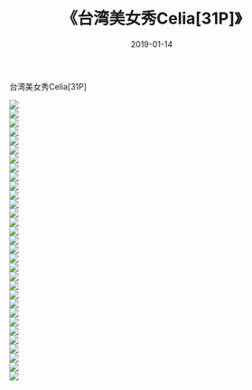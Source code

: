 ﻿---
layout: post
title:  《台湾美女秀Celia[31P]》
date:   2019-01-14
img: http://pic.660000.xyz/1:/唯美/2019/台湾美女秀Celia[31P]/000.jpg
categories: [美女, 清纯, 唯美]
---

台湾美女秀Celia[31P]

  ![](http://pic.660000.xyz/1:/唯美/2019/台湾美女秀Celia[31P]/001.jpg) <br> ![](http://pic.660000.xyz/1:/唯美/2019/台湾美女秀Celia[31P]/002.jpg) <br> ![](http://pic.660000.xyz/1:/唯美/2019/台湾美女秀Celia[31P]/003.jpg) <br> ![](http://pic.660000.xyz/1:/唯美/2019/台湾美女秀Celia[31P]/004.jpg) <br> ![](http://pic.660000.xyz/1:/唯美/2019/台湾美女秀Celia[31P]/005.jpg) <br> ![](http://pic.660000.xyz/1:/唯美/2019/台湾美女秀Celia[31P]/006.jpg) <br> ![](http://pic.660000.xyz/1:/唯美/2019/台湾美女秀Celia[31P]/007.jpg) <br> ![](http://pic.660000.xyz/1:/唯美/2019/台湾美女秀Celia[31P]/008.jpg) <br> ![](http://pic.660000.xyz/1:/唯美/2019/台湾美女秀Celia[31P]/009.jpg) <br> ![](http://pic.660000.xyz/1:/唯美/2019/台湾美女秀Celia[31P]/010.jpg) <br> ![](http://pic.660000.xyz/1:/唯美/2019/台湾美女秀Celia[31P]/011.jpg) <br> ![](http://pic.660000.xyz/1:/唯美/2019/台湾美女秀Celia[31P]/012.jpg) <br> ![](http://pic.660000.xyz/1:/唯美/2019/台湾美女秀Celia[31P]/013.jpg) <br> ![](http://pic.660000.xyz/1:/唯美/2019/台湾美女秀Celia[31P]/014.jpg) <br> ![](http://pic.660000.xyz/1:/唯美/2019/台湾美女秀Celia[31P]/015.jpg) <br> ![](http://pic.660000.xyz/1:/唯美/2019/台湾美女秀Celia[31P]/016.jpg) <br> ![](http://pic.660000.xyz/1:/唯美/2019/台湾美女秀Celia[31P]/017.jpg) <br> ![](http://pic.660000.xyz/1:/唯美/2019/台湾美女秀Celia[31P]/018.jpg) <br> ![](http://pic.660000.xyz/1:/唯美/2019/台湾美女秀Celia[31P]/019.jpg) <br> ![](http://pic.660000.xyz/1:/唯美/2019/台湾美女秀Celia[31P]/020.jpg) <br> ![](http://pic.660000.xyz/1:/唯美/2019/台湾美女秀Celia[31P]/021.jpg) <br> ![](http://pic.660000.xyz/1:/唯美/2019/台湾美女秀Celia[31P]/022.jpg) <br> ![](http://pic.660000.xyz/1:/唯美/2019/台湾美女秀Celia[31P]/023.jpg) <br> ![](http://pic.660000.xyz/1:/唯美/2019/台湾美女秀Celia[31P]/024.jpg) <br> ![](http://pic.660000.xyz/1:/唯美/2019/台湾美女秀Celia[31P]/025.jpg) <br> ![](http://pic.660000.xyz/1:/唯美/2019/台湾美女秀Celia[31P]/026.jpg) <br> ![](http://pic.660000.xyz/1:/唯美/2019/台湾美女秀Celia[31P]/027.jpg) <br> ![](http://pic.660000.xyz/1:/唯美/2019/台湾美女秀Celia[31P]/028.jpg) <br> ![](http://pic.660000.xyz/1:/唯美/2019/台湾美女秀Celia[31P]/029.jpg) <br> ![](http://pic.660000.xyz/1:/唯美/2019/台湾美女秀Celia[31P]/030.jpg) <br> ![](http://pic.660000.xyz/1:/唯美/2019/台湾美女秀Celia[31P]/031.jpg) <br>
